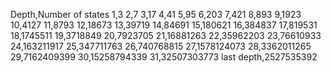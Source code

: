 Depth,Number of states
1,3
2,7
3,17
4,41
5,95
6,203
7,421
8,893
9,1923
10,4127
11,8793
12,18673
13,39719
14,84691
15,180621
16,384837
17,819531
18,1745511
19,3718849
20,7923705
21,16881263
22,35962203
23,76610933
24,163211917
25,347711763
26,740768815
27,1578124073
28,3362011265
29,7162409399
30,15258794339
31,32507303773
last depth,2527535392
